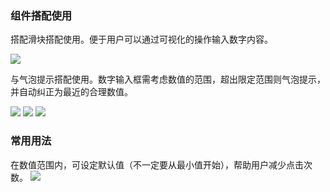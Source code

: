 

### 组件搭配使用

搭配滑块搭配使用。便于用户可以通过可视化的操作输入数字内容。

<img src="https://oteam-tdesign-1258344706.cos.ap-guangzhou.myqcloud.com/site/design/%E6%95%B0%E5%AD%97%201.png"/>


与气泡提示搭配使用。数字输入框需考虑数值的范围，超出限定范围则气泡提示，并自动纠正为最近的合理数值。

<img src="https://oteam-tdesign-1258344706.cos.ap-guangzhou.myqcloud.com/site/design/%E6%95%B0%E5%AD%97%E8%BE%93%E5%85%A5%202.png"/>

<img src="https://oteam-tdesign-1258344706.cos.ap-guangzhou.myqcloud.com/site/design/%E6%95%B0%E5%AD%97%E8%BE%93%E5%85%A5%203.png"/>

<img src="https://oteam-tdesign-1258344706.cos.ap-guangzhou.myqcloud.com/site/design/%E6%95%B0%E5%AD%97%E8%BE%93%E5%85%A5%204.png"/>


### 常用用法
在数值范围内，可设定默认值（不一定要从最小值开始），帮助用户减少点击次数。
<img src="https://oteam-tdesign-1258344706.cos.ap-guangzhou.myqcloud.com/site/design/%E6%95%B0%E5%AD%97%205.png"/>
  

  

  

